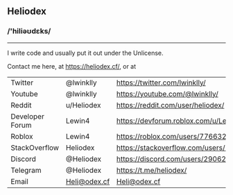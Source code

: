 ## Heliodex
### /'hiliəʊdɛks/
---
<!--
**Heliodex/Heliodex** is a ✨ _special_ ✨ repository because its `README.md` (this file) appears on your GitHub profile.
k
-->

I write code and usually put it out under the Unlicense.

Contact me here, at https://heliodex.cf/, or at
 
||||
-|-|-
Twitter | @lwinklly | https://twitter.com/lwinklly/
Youtube | @lwinklly | https://youtube.com/@lwinklly/
Reddit | u/Heliodex | https://reddit.com/user/heliodex/
Developer Forum | Lewin4 | https://devforum.roblox.com/u/Lewin4/summary/
Roblox | Lewin4 | https://roblox.com/users/77663253/profile/
StackOverflow | Heliodex | https://stackoverflow.com/users/12576382/
Discord | @Heliodex | https://discord.com/users/290622468547411968/
Telegram | @Heliodex | https://t.me/heliodex/
Email | Heli@odex.cf | Heli@odex.cf
